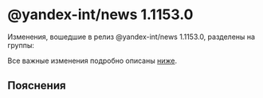 # @yandex-int/news 1.1153.0

<!-- ЧЕЛОВЕЧЕСКОЕ ВСТУПЛЕНИЕ -->

Изменения, вошедшие в релиз @yandex-int/news 1.1153.0, разделены на группы:

Все важные изменения подробно описаны [ниже](#Пояснения).

## Пояснения

